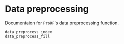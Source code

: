 # Data preprocessing
Documentaion for `ProRF`'s data preprocessing function.

```@docs
data_preprocess_index
data_preprocess_fill
```